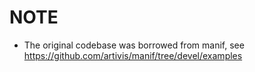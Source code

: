 # NOTE
- The original codebase was borrowed from manif, see https://github.com/artivis/manif/tree/devel/examples
